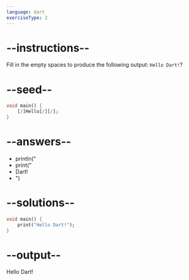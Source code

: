 ```yaml
---
language: dart
exerciseType: 2
---
```


# --instructions--

Fill in the empty spaces to produce the following output: `Hello Dart!`?

# --seed--

```dart
void main() {
    [/]Hello[/][/];
}
```

# --answers--

- println("
- print("
-  Dart!
- ")

# --solutions--

```dart
void main() {
    print("Hello Dart!");
}
```

# --output--

Hello Dart!
